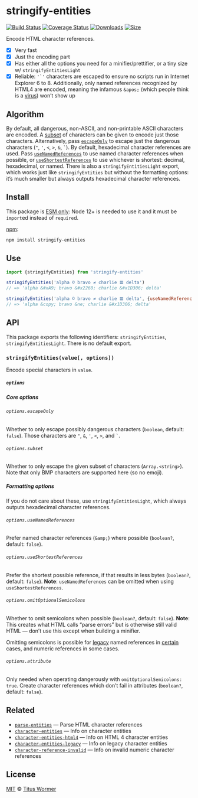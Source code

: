 # stringify-entities

[![Build Status][build-badge]][build]
[![Coverage Status][coverage-badge]][coverage]
[![Downloads][downloads-badge]][downloads]
[![Size][size-badge]][size]

Encode HTML character references.

*   [x] Very fast
*   [x] Just the encoding part
*   [x] Has either all the options you need for a minifier/prettifier, or a tiny
    size w/ `stringifyEntitiesLight`
*   [x] Reliable: ``'`'`` characters are escaped to ensure no scripts
    run in Internet Explorer 6 to 8.
    Additionally, only named references recognized by HTML4 are encoded, meaning
    the infamous `&apos;` (which people think is a [virus][]) won’t show up

## Algorithm

By default, all dangerous, non-ASCII, and non-printable ASCII characters are
encoded.
A [subset][] of characters can be given to encode just those characters.
Alternatively, pass [`escapeOnly`][escapeonly] to escape just the dangerous
characters (`"`, `'`, `<`, `>`, `&`, `` ` ``).
By default, hexadecimal character references are used.
Pass [`useNamedReferences`][named] to use named character references when
possible, or [`useShortestReferences`][short] to use whichever is shortest:
decimal, hexadecimal, or named.
There is also a `stringifyEntitiesLight` export, which works just like
`stringifyEntities` but without the formatting options: it’s much smaller but
always outputs hexadecimal character references.

## Install

This package is [ESM only](https://gist.github.com/sindresorhus/a39789f98801d908bbc7ff3ecc99d99c):
Node 12+ is needed to use it and it must be `import`ed instead of `require`d.

[npm][]:

```sh
npm install stringify-entities
```

## Use

```js
import {stringifyEntities} from 'stringify-entities'

stringifyEntities('alpha © bravo ≠ charlie 𝌆 delta')
// => 'alpha &#xA9; bravo &#x2260; charlie &#x1D306; delta'

stringifyEntities('alpha © bravo ≠ charlie 𝌆 delta', {useNamedReferences: true})
// => 'alpha &copy; bravo &ne; charlie &#x1D306; delta'
```

## API

This package exports the following identifiers: `stringifyEntities`,
`stringifyEntitiesLight`.
There is no default export.

### `stringifyEntities(value[, options])`

Encode special characters in `value`.

##### `options`

##### Core options

###### `options.escapeOnly`

Whether to only escape possibly dangerous characters (`boolean`, default:
`false`).
Those characters are `"`, `&`, `'`, `<`, `>`, and `` ` ``.

###### `options.subset`

Whether to only escape the given subset of characters (`Array.<string>`).
Note that only BMP characters are supported here (so no emoji).

##### Formatting options

If you do not care about these, use `stringifyEntitiesLight`, which always
outputs hexadecimal character references.

###### `options.useNamedReferences`

Prefer named character references (`&amp;`) where possible (`boolean?`, default:
`false`).

###### `options.useShortestReferences`

Prefer the shortest possible reference, if that results in less bytes
(`boolean?`, default: `false`).
**Note**: `useNamedReferences` can be omitted when using
`useShortestReferences`.

###### `options.omitOptionalSemicolons`

Whether to omit semicolons when possible (`boolean?`, default: `false`).
**Note**: This creates what HTML calls “parse errors” but is otherwise still
valid HTML — don’t use this except when building a minifier.

Omitting semicolons is possible for [legacy][] named references in
[certain][dangerous] cases, and numeric references in some cases.

###### `options.attribute`

Only needed when operating dangerously with `omitOptionalSemicolons: true`.
Create character references which don’t fail in attributes (`boolean?`, default:
`false`).

## Related

*   [`parse-entities`](https://github.com/wooorm/parse-entities)
    — Parse HTML character references
*   [`character-entities`](https://github.com/wooorm/character-entities)
    — Info on character entities
*   [`character-entities-html4`](https://github.com/wooorm/character-entities-html4)
    — Info on HTML 4 character entities
*   [`character-entities-legacy`](https://github.com/wooorm/character-entities-legacy)
    — Info on legacy character entities
*   [`character-reference-invalid`](https://github.com/wooorm/character-reference-invalid)
    — Info on invalid numeric character references

## License

[MIT][license] © [Titus Wormer][author]

<!-- Definitions -->

[build-badge]: https://github.com/wooorm/stringify-entities/workflows/main/badge.svg

[build]: https://github.com/wooorm/stringify-entities/actions

[coverage-badge]: https://img.shields.io/codecov/c/github/wooorm/stringify-entities.svg

[coverage]: https://codecov.io/github/wooorm/stringify-entities

[downloads-badge]: https://img.shields.io/npm/dm/stringify-entities.svg

[downloads]: https://www.npmjs.com/package/stringify-entities

[size-badge]: https://img.shields.io/bundlephobia/minzip/stringify-entities.svg

[size]: https://bundlephobia.com/result?p=stringify-entities

[license]: license

[author]: https://wooorm.com

[npm]: https://docs.npmjs.com/cli/install

[virus]: https://www.telegraph.co.uk/technology/advice/10516839/Why-do-some-apostrophes-get-replaced-with-andapos.html

[dangerous]: lib/constant/dangerous.js

[legacy]: https://github.com/wooorm/character-entities-legacy

[subset]: #optionssubset

[escapeonly]: #optionsescapeonly

[named]: #optionsusenamedreferences

[short]: #optionsuseshortestreferences

